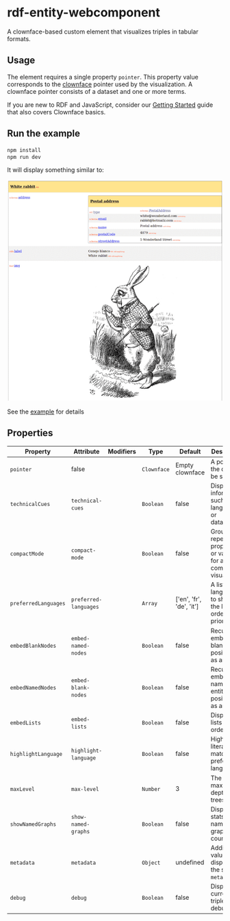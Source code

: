 # rdf-entity-webcomponent

A clownface-based custom element that visualizes triples in tabular formats.

## Usage

The element requires a single property `pointer`. This property value corresponds to
the [clownface](https://github.com/zazuko/clownface) pointer used by the visualization. A clownface pointer consists of
a dataset and one or more terms.

If you are new to RDF and JavaScript, consider
our [Getting Started](https://zazuko.com/get-started/developers/#traverse-an-rdf-graph) guide that also covers Clownface
basics.

## Run the example

```
npm install
npm run dev
```

It will display something similar to:

![screenshot.png](./docs/screenshot.png)

See the [example](./index.html) for details

## Properties

| Property             | Attribute             | Modifiers | Type        | Default                  | Description                                                        |
|----------------------|-----------------------|-----------|-------------|--------------------------|--------------------------------------------------------------------|
| `pointer`            | false                 |           | `Clownface` | Empty clownface          | A pointer to the data to be shown.                                 |
| `technicalCues`      | `technical-cues`      |           | `Boolean`   | false                    | Display information such as languages or datatypes                 |
| `compactMode`        | `compact-mode`        |           | `Boolean`   | false                    | Group repeated properties or values for a compact visualization    |
| `preferredLanguages` | `preferred-languages` |           | `Array`     | ['en', 'fr', 'de', 'it'] | A list of the languages to show in the labels, ordered by priority |
| `embedBlankNodes`    | `embed-named-nodes`   |           | `Boolean`   | false                    | Recursively embeds any blank node positioned as an object          |
| `embedNamedNodes`    | `embed-blank-nodes`   |           | `Boolean`   | false                    | Recursively embeds any named entity positioned as an object        |
| `embedLists`         | `embed-lists`         |           | `Boolean`   | false                    | Display rdf-lists as ordered lists                                 |
| `highlightLanguage`  | `highlight-language`  |           | `Boolean`   | false                    | Highlights literals matching prefered language                     |
| `maxLevel`           | `max-level`           |           | `Number`    | 3                        | The maximum depth of the trees                                     |
| `showNamedGraphs`    | `show-named-graphs`   |           | `Boolean`   | false                    | Display stats about named graphs and counts                        |
| `metadata`           | `metadata`            |           | `Object`    | undefined                | Additional values to display in the     section `metadata`         |
| `debug`              | `debug`               |           | `Boolean`   | false                    | Displays the current triples for debugging                         |

